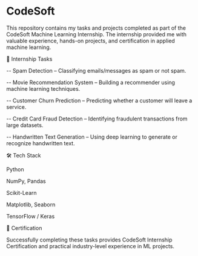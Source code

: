 # CodeSoft

This repository contains my tasks and projects completed as part of the CodeSoft Machine Learning Internship.
The internship provided me with valuable experience, hands-on projects, and certification in applied machine learning.

📌 Internship Tasks

-- Spam Detection – Classifying emails/messages as spam or not spam.

-- Movie Recommendation System – Building a recommender using machine learning techniques.

-- Customer Churn Prediction – Predicting whether a customer will leave a service.

-- Credit Card Fraud Detection – Identifying fraudulent transactions from large datasets.

-- Handwritten Text Generation – Using deep learning to generate or recognize handwritten text.

🛠️ Tech Stack

Python

NumPy, Pandas

Scikit-Learn

Matplotlib, Seaborn

TensorFlow / Keras

📜 Certification

Successfully completing these tasks provides CodeSoft Internship Certification and practical industry-level experience in ML projects.
